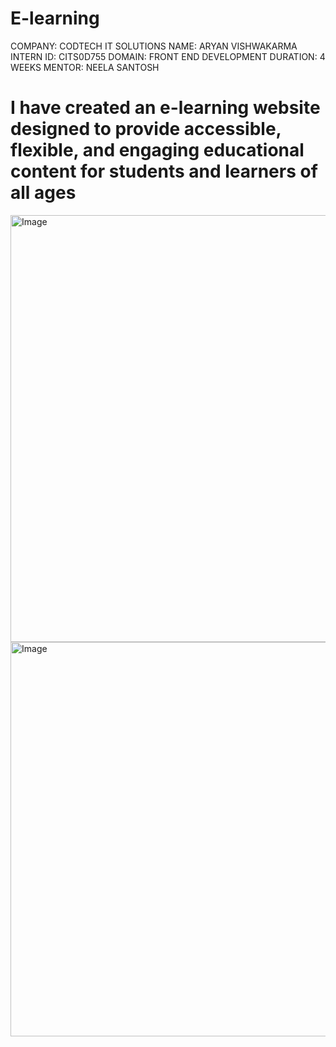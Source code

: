 # E-learning
COMPANY: CODTECH IT SOLUTIONS
NAME: ARYAN VISHWAKARMA 
INTERN ID: CITS0D755
DOMAIN: FRONT END DEVELOPMENT
DURATION: 4 WEEKS
MENTOR: NEELA SANTOSH

# I have created an e-learning website designed to provide accessible, flexible, and engaging educational content for students and learners of all ages
<img width="1352" height="683" alt="Image" src="https://github.com/user-attachments/assets/29292df3-d916-4e95-81c8-0278364c8ded" />
<img width="1344" height="631" alt="Image" src="https://github.com/user-attachments/assets/a4f6cba3-33c8-4030-b0c2-a7347d71d07c" />
